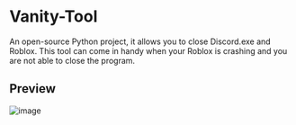 # Vanity-Tool
An open-source Python project, it allows you to close Discord.exe and Roblox. This tool can come in handy when your Roblox is crashing and you are not able to close the program.
## Preview
![image](https://user-images.githubusercontent.com/85517229/220018032-67e6295a-4a7d-4b25-80a2-8d78149e70b7.png)

